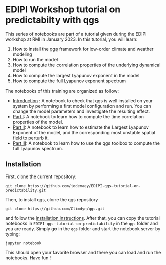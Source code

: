 # EDIPI Workshop tutorial on predictabilty with qgs

This series of notebooks are part of a tutorial given during the EDIPI workshop at RMI in January 2023.
In this tutorial, you will learn:

1. How to install the [qgs](https://github.com/Climdyn/qgs) framework for low-order climate and weather modeling
2. How to run the model
3. How to compute the correlation properties of the underlying dynamical model
4. How to compute the largest Lyapunov exponent in the model
5. How to compute the full Lyapunov exponent spectrum

The notebooks of this training are organized as follow:

- [Introduction](https://github.com/Climdyn/EDIPI-qgs-tutorial-on-predictability/blob/main/EDIPI%20workshop%20qgs%20tutorial%20-%20Introduction.ipynb) : A notebook to check that qgs is well installed on your system by performing a first model configuration and run. You can change the model parameters and investigate the resulting effect.
- [Part I](https://github.com/Climdyn/EDIPI-qgs-tutorial-on-predictability/blob/main/EDIPI%20workshop%20qgs%20tutorial%20-%20Part%20I.ipynb): A notebook to learn how to compute the time correlation properties of the model.
- [Part II](https://github.com/Climdyn/EDIPI-qgs-tutorial-on-predictability/blob/main/EDIPI%20workshop%20qgs%20tutorial%20-%20Part%20II.ipynb): A notebook to learn how to estimate the Largest Lyapunov Exponent of the model, and the corresponding most unstable spatial field to perturb it.
- [Part III](https://github.com/Climdyn/EDIPI-qgs-tutorial-on-predictability/blob/main/EDIPI%20workshop%20qgs%20tutorial%20-%20Part%20III.ipynb): A notebook to learn how to use the qgs toolbox to compute the full Lyapunov spectrum.

## Installation

First, clone the current repository:

    git clone https://github.com/jodemaey/EDIPI-qgs-tutorial-on-predictability.git

Then, to install qgs, clone the qgs repository

    git clone https://github.com/Climdyn/qgs.git

and follow the [installation instructions](https://github.com/Climdyn/qgs#installation). 
After that, you can copy the tutorial notebooks in `EDIPI-qgs-tutorial-on-predictability` in the `qgs` folder and you are ready.
Simply go in the `qgs` folder and start the notebook server by typing:

    jupyter notebook
  
This should open your favorite browser and there you can load and run the notebooks. Have fun !
